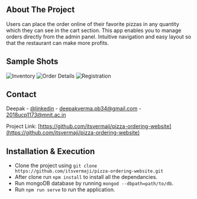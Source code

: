<!-- ABOUT THE PROJECT -->
## About The Project

Users can place the order online of their favorite pizzas in any quantity which they can see in the cart section. This app enables you to manage orders directly from the admin
panel. Intuitive navigation and easy layout so that the restaurant can make more profits.

## Sample Shots
![Inventory](https://github.com/itsvermaji/pizza-ordering-website/master/screenshots/inventory.png.png)
![Order Details](https://github.com/itsvermaji/pizza-ordering-website/master/screenshots/order-details.png)
![Registration](https://github.com/itsvermaji/pizza-ordering-website/master/screenshots/registration.png)



<!-- CONTACT -->
## Contact

Deepak - [@linkedin](https://www.linkedin.com/in/deepak-verma-6a5083189/) - deepakverma.pb34@gmail.com - 2018ucp1173@mnit.ac.in

Project Link: [https://github.com/itsvermaji/pizza-ordering-website](https://github.com/itsvermaji/pizza-ordering-website)





## Installation & Execution
* Clone the project using `git clone https://github.com/itsvermaji/pizza-ordering-website.git`
* After clone run `npm install` to install all the dependancies.
* Run mongoDB database by running `mongod --dbpath=path/to/db`.
* Run `npm run serve` to run the application.